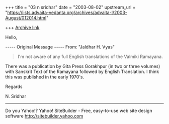 +++
title = "03 n sridhar"
date = "2003-08-02"
upstream_url = "https://lists.advaita-vedanta.org/archives/advaita-l/2003-August/012014.html"

+++
[Archive link](https://lists.advaita-vedanta.org/archives/advaita-l/2003-August/012014.html)

Hello,

----- Original Message -----
From: "Jaldhar H. Vyas" <jaldhar at braincells.com>

> I'm not aware of any full English translations of
the Valmiki Ramayana.

There was a publication by Gita Press Gorakhpur (in
two or three volumes)
with Sanskrit Text of the Ramayana followed by English
Translation. I think
this was published in the early 1970's.

Regards

N. Sridhar


__________________________________
Do you Yahoo!?
Yahoo! SiteBuilder - Free, easy-to-use web site design software
http://sitebuilder.yahoo.com

